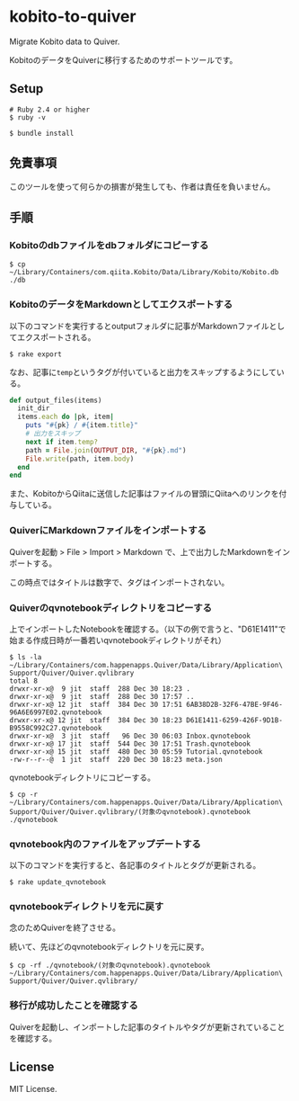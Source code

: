 # kobito-to-quiver

Migrate Kobito data to Quiver.

KobitoのデータをQuiverに移行するためのサポートツールです。

## Setup

```
# Ruby 2.4 or higher
$ ruby -v

$ bundle install
```

## 免責事項

このツールを使って何らかの損害が発生しても、作者は責任を負いません。

## 手順

### Kobitoのdbファイルをdbフォルダにコピーする

```
$ cp ~/Library/Containers/com.qiita.Kobito/Data/Library/Kobito/Kobito.db ./db
```

### KobitoのデータをMarkdownとしてエクスポートする

以下のコマンドを実行するとoutputフォルダに記事がMarkdownファイルとしてエクスポートされる。

```
$ rake export
```

なお、記事に`temp`というタグが付いていると出力をスキップするようにしている。

```./lib/kobito_exporter.rb
def output_files(items)
  init_dir
  items.each do |pk, item|
    puts "#{pk} / #{item.title}"
    # 出力をスキップ
    next if item.temp?
    path = File.join(OUTPUT_DIR, "#{pk}.md")
    File.write(path, item.body)
  end
end
```

また、KobitoからQiitaに送信した記事はファイルの冒頭にQiitaへのリンクを付与している。

### QuiverにMarkdownファイルをインポートする

Quiverを起動 &gt; File &gt; Import &gt; Markdown で、上で出力したMarkdownをインポートする。

この時点ではタイトルは数字で、タグはインポートされない。

### Quiverのqvnotebookディレクトリをコピーする

上でインポートしたNotebookを確認する。（以下の例で言うと、"D61E1411"で始まる作成日時が一番若いqvnotebookディレクトリがそれ）

```
$ ls -la ~/Library/Containers/com.happenapps.Quiver/Data/Library/Application\ Support/Quiver/Quiver.qvlibrary
total 8
drwxr-xr-x@  9 jit  staff  288 Dec 30 18:23 .
drwxr-xr-x@  9 jit  staff  288 Dec 30 17:57 ..
drwxr-xr-x@ 12 jit  staff  384 Dec 30 17:51 6AB38D2B-32F6-47BE-9F46-96A6E6997E02.qvnotebook
drwxr-xr-x@ 12 jit  staff  384 Dec 30 18:23 D61E1411-6259-426F-9D1B-B9558C992C27.qvnotebook
drwxr-xr-x@  3 jit  staff   96 Dec 30 06:03 Inbox.qvnotebook
drwxr-xr-x@ 17 jit  staff  544 Dec 30 17:51 Trash.qvnotebook
drwxr-xr-x@ 15 jit  staff  480 Dec 30 05:59 Tutorial.qvnotebook
-rw-r--r--@  1 jit  staff  220 Dec 30 18:23 meta.json
```

qvnotebookディレクトリにコピーする。

```
$ cp -r ~/Library/Containers/com.happenapps.Quiver/Data/Library/Application\ Support/Quiver/Quiver.qvlibrary/(対象のqvnotebook).qvnotebook ./qvnotebook
```

### qvnotebook内のファイルをアップデートする

以下のコマンドを実行すると、各記事のタイトルとタグが更新される。

```
$ rake update_qvnotebook
```

### qvnotebookディレクトリを元に戻す

念のためQuiverを終了させる。

続いて、先ほどのqvnotebookディレクトリを元に戻す。

```
$ cp -rf ./qvnotebook/(対象のqvnotebook).qvnotebook ~/Library/Containers/com.happenapps.Quiver/Data/Library/Application\ Support/Quiver/Quiver.qvlibrary/
```

### 移行が成功したことを確認する

Quiverを起動し、インポートした記事のタイトルやタグが更新されていることを確認する。

## License

MIT License.